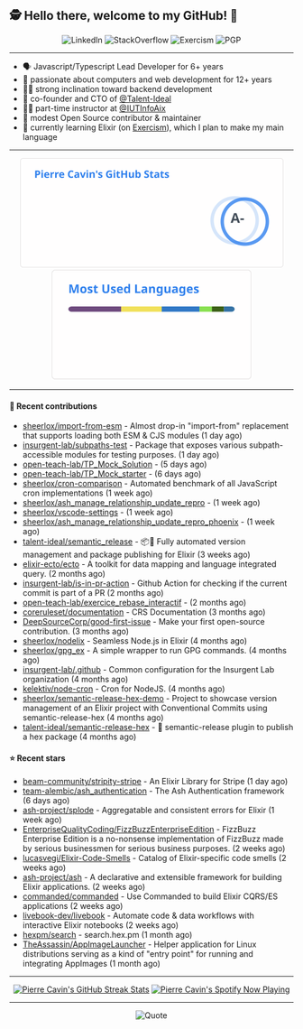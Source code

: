 <h2 style="display:inline" align="center">🕵️ Hello there, welcome to my GitHub! 👋</h2>
<br />
<p align="center">
    <a href="https://links.sherlox.io/github-linkedin" target="_blank" style="text-decoration: none;">
        <img src="https://img.shields.io/badge/LinkedIn-0077b5?style=flat-square&logo=linkedin" alt="LinkedIn">
    </a>
    <a href="https://links.sherlox.io/github-stackoverflow" target="_blank" style="text-decoration: none;">
        <img src="https://img.shields.io/badge/StackOverflow-9a9c9f?style=flat-square&logo=StackOverflow" alt="StackOverflow">
    </a>
    <a href="https://links.sherlox.io/github-exercism" target="_blank" style="text-decoration: none;">
        <img src="https://img.shields.io/badge/Exercism-7600fe?style=flat-square&logo=Exercism" alt="Exercism">
    </a>
    <a href="https://pgp.mit.edu/pks/lookup?op=get&search=0x48D089FE8FC01A4E7E88EE9611567DFABCB9256E" target="_blank" style="text-decoration: none;">
        <img src="https://img.shields.io/badge/pgp-0x11567DFABCB9256E-313131?style=flat&labelColor=313131&color=313131" alt="PGP">
    </a>
</p>

---

<ul>
    <li>🗣 Javascript/Typescript Lead Developer for 6+ years</li>
    <li>👴 passionate about computers and web development for 12+ years</li>
    <li>🧑‍💻 strong inclination toward backend development</li>
    <li>👷 co-founder and CTO of <a href="https://github.com/Talent-Ideal">@Talent-Ideal</a></li>
    <li>🧑‍🏫 part-time instructor at <a href="https://github.com/IUTInfoAix">@IUTInfoAix</a></li>
    <li>🫶 modest Open Source contributor & maintainer</li>
    <li>💜 currently learning Elixir (on <a href="https://links.sherlox.io/github-exercism-elixir-track">Exercism</a>), which I plan to make my main language</li>
</ul>

---

<div align="center">
  <a href="https://github-readme-stats.sherlox.io" style="display: inline-block;">
    <img src="assets/stats.svg" alt="Pierre Cavin's Github stats" height="195px" />
  </a>
  
  <a href="https://github-readme-stats.sherlox.io" style="display: inline-block;">
    <img src="assets/top-langs.svg" alt="Pierre Cavin's Most used languages" height="195px" />
  </a>
</div>

---

#### 🫶 Recent contributions

- [sheerlox/import-from-esm](https://github.com/sheerlox/import-from-esm) - Almost drop-in &#34;import-from&#34; replacement that supports loading both ESM &amp; CJS modules (1 day ago)
- [insurgent-lab/subpaths-test](https://github.com/insurgent-lab/subpaths-test) - Package that exposes various subpath-accessible modules for testing purposes. (1 day ago)
- [open-teach-lab/TP_Mock_Solution](https://github.com/open-teach-lab/TP_Mock_Solution) -  (5 days ago)
- [open-teach-lab/TP_Mock_starter](https://github.com/open-teach-lab/TP_Mock_starter) -  (6 days ago)
- [sheerlox/cron-comparison](https://github.com/sheerlox/cron-comparison) - Automated benchmark of all JavaScript cron implementations (1 week ago)
- [sheerlox/ash_manage_relationship_update_repro](https://github.com/sheerlox/ash_manage_relationship_update_repro) -  (1 week ago)
- [sheerlox/vscode-settings](https://github.com/sheerlox/vscode-settings) -  (1 week ago)
- [sheerlox/ash_manage_relationship_update_repro_phoenix](https://github.com/sheerlox/ash_manage_relationship_update_repro_phoenix) -  (1 week ago)
- [talent-ideal/semantic_release](https://github.com/talent-ideal/semantic_release) - 📦🚀 Fully automated version management and package publishing for Elixir (3 weeks ago)
- [elixir-ecto/ecto](https://github.com/elixir-ecto/ecto) - A toolkit for data mapping and language integrated query. (2 months ago)
- [insurgent-lab/is-in-pr-action](https://github.com/insurgent-lab/is-in-pr-action) - Github Action for checking if the current commit is part of a PR (2 months ago)
- [open-teach-lab/exercice_rebase_interactif](https://github.com/open-teach-lab/exercice_rebase_interactif) -  (2 months ago)
- [coreruleset/documentation](https://github.com/coreruleset/documentation) - CRS Documentation (3 months ago)
- [DeepSourceCorp/good-first-issue](https://github.com/DeepSourceCorp/good-first-issue) - Make your first open-source contribution. (3 months ago)
- [sheerlox/nodelix](https://github.com/sheerlox/nodelix) - Seamless Node.js in Elixir (4 months ago)
- [sheerlox/gpg_ex](https://github.com/sheerlox/gpg_ex) - A simple wrapper to run GPG commands. (4 months ago)
- [insurgent-lab/.github](https://github.com/insurgent-lab/.github) - Common configuration for the Insurgent Lab organization (4 months ago)
- [kelektiv/node-cron](https://github.com/kelektiv/node-cron) - Cron for NodeJS. (4 months ago)
- [sheerlox/semantic-release-hex-demo](https://github.com/sheerlox/semantic-release-hex-demo) - Project to showcase version management of an Elixir project with Conventional Commits using semantic-release-hex (4 months ago)
- [talent-ideal/semantic-release-hex](https://github.com/talent-ideal/semantic-release-hex) - 🚢 semantic-release plugin to publish a hex package (4 months ago)

#### ⭐ Recent stars

- [beam-community/stripity-stripe](https://github.com/beam-community/stripity-stripe) - An Elixir Library for Stripe (1 day ago)
- [team-alembic/ash_authentication](https://github.com/team-alembic/ash_authentication) - The Ash Authentication framework (6 days ago)
- [ash-project/splode](https://github.com/ash-project/splode) - Aggregatable and consistent errors for Elixir (1 week ago)
- [EnterpriseQualityCoding/FizzBuzzEnterpriseEdition](https://github.com/EnterpriseQualityCoding/FizzBuzzEnterpriseEdition) - FizzBuzz Enterprise Edition is a no-nonsense implementation of FizzBuzz made by serious businessmen for serious business purposes. (2 weeks ago)
- [lucasvegi/Elixir-Code-Smells](https://github.com/lucasvegi/Elixir-Code-Smells) - Catalog of Elixir-specific code smells (2 weeks ago)
- [ash-project/ash](https://github.com/ash-project/ash) - A declarative and extensible framework for building Elixir applications. (2 weeks ago)
- [commanded/commanded](https://github.com/commanded/commanded) - Use Commanded to build Elixir CQRS/ES applications (2 weeks ago)
- [livebook-dev/livebook](https://github.com/livebook-dev/livebook) - Automate code &amp; data workflows with interactive Elixir notebooks (2 weeks ago)
- [hexpm/search](https://github.com/hexpm/search) - search.hex.pm (1 month ago)
- [TheAssassin/AppImageLauncher](https://github.com/TheAssassin/AppImageLauncher) - Helper application for Linux distributions serving as a kind of &#34;entry point&#34; for running and integrating AppImages (1 month ago)

---

<div align="center">
  <a href="https://github-readme-streak-stats.herokuapp.com" style="display: inline-block;">
    <img src="https://github-readme-streak-stats.sherlox.io/?user=sheerlox&theme=default&mode=weekly&disable_animations=true" alt="Pierre Cavin's GitHub Streak Stats" height="247px" />
  </a>

  <a href="https://links.sherlox.io/github-spotify" style="display: inline-block;">
    <img src="https://spotify-github-profile.vercel.app/api/view?uid=6ridtm5cbc0y9bf5qmtqpoupv&cover_image=true&theme=default&show_offline=false&background_color=121212&interchange=true&bar_color_cover=true" alt="Pierre Cavin's Spotify Now Playing" height="240px" />
  </a>
</div>

---



<p align="center">
    <a href="https://github.com/piyushsuthar/github-readme-quotes" target="_blank" style="text-decoration: none;">
        <img src="https://quotes-github-readme.vercel.app/api?type=horizontal&quote=Inaction%20will%20cause%20a%20man%20to%20sink%20into%20the%20slough%20of%20despond%20and%20vanish%20without%20a%20trace.&author=Farley%20Mowat" alt="Quote">
    </a>
</p>
